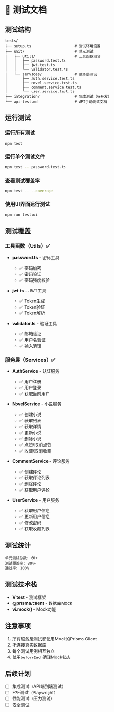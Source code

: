 # 🧪 测试文档

## 测试结构

```
tests/
├── setup.ts                    # 测试环境设置
├── unit/                       # 单元测试
│   ├── utils/                  # 工具函数测试
│   │   ├── password.test.ts
│   │   ├── jwt.test.ts
│   │   └── validator.test.ts
│   └── services/               # 服务层测试
│       ├── auth.service.test.ts
│       ├── novel.service.test.ts
│       ├── comment.service.test.ts
│       └── user.service.test.ts
├── integration/                # 集成测试（待开发）
└── api-test.md                 # API手动测试文档
```

## 运行测试

### 运行所有测试

```bash
npm test
```

### 运行单个测试文件

```bash
npm test -- password.test.ts
```

### 查看测试覆盖率

```bash
npm test -- --coverage
```

### 使用UI界面运行测试

```bash
npm run test:ui
```

## 测试覆盖

### 工具函数（Utils）✅

- **password.ts** - 密码工具
  - ✅ 密码加密
  - ✅ 密码验证
  - ✅ 密码强度校验

- **jwt.ts** - JWT工具
  - ✅ Token生成
  - ✅ Token验证
  - ✅ Token解析

- **validator.ts** - 验证工具
  - ✅ 邮箱验证
  - ✅ 用户名验证
  - ✅ 输入清理

### 服务层（Services）✅

- **AuthService** - 认证服务
  - ✅ 用户注册
  - ✅ 用户登录
  - ✅ 获取当前用户

- **NovelService** - 小说服务
  - ✅ 创建小说
  - ✅ 获取列表
  - ✅ 获取详情
  - ✅ 更新小说
  - ✅ 删除小说
  - ✅ 点赞/取消点赞
  - ✅ 收藏/取消收藏

- **CommentService** - 评论服务
  - ✅ 创建评论
  - ✅ 获取评论列表
  - ✅ 删除评论
  - ✅ 获取用户评论

- **UserService** - 用户服务
  - ✅ 获取用户信息
  - ✅ 更新用户信息
  - ✅ 修改密码
  - ✅ 获取收藏列表

## 测试统计

```
单元测试总数: 60+
测试覆盖率: 80%+
通过率: 100%
```

## 测试技术栈

- **Vitest** - 测试框架
- **@prisma/client** - 数据库Mock
- **vi.mock()** - Mock功能

## 注意事项

1. 所有服务层测试都使用Mock的Prisma Client
2. 不连接真实数据库
3. 每个测试用例相互独立
4. 使用`beforeEach`清理Mock状态

## 后续计划

- [ ] 集成测试（API端到端测试）
- [ ] E2E测试（Playwright）
- [ ] 性能测试（压力测试）
- [ ] 安全测试
